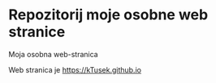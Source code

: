 # Repozitorij moje osobne web stranice

Moja osobna web-stranica

Web stranica je https://kTusek.github.io

